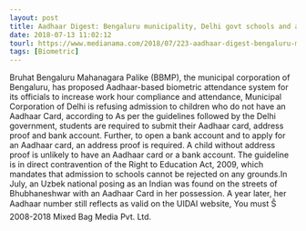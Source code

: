 ```yaml
---
layout: post
title: Aadhaar Digest: Bengaluru municipality, Delhi govt schools and an Uzbek nationals fake Aadhaar
date: 2018-07-13 11:02:12
tourl: https://www.medianama.com/2018/07/223-aadhaar-digest-bengaluru-municipality-delhi-govt-schools-and-an-uzbek-nationals-fake-aadhaar/
tags: [Biometric]
---
```

Bruhat Bengaluru Mahanagara Palike (BBMP), the municipal corporation of Bengaluru, has proposed Aadhaar-based biometric attendance system for its officials to increase work hour compliance and attendance, Municipal Corporation of Delhi is refusing admission to children who do not have an Aadhaar Card, according to As per the guidelines followed by the Delhi government, students are required to submit their Aadhaar card, address proof and bank account. Further, to open a bank account and to apply for an Aadhaar card, an address proof is required. A child without address proof is unlikely to have an Aadhaar card or a bank account. The guideline is in direct contravention of the Right to Education Act, 2009, which mandates that admission to schools cannot be rejected on any grounds.In July, an Uzbek national posing as an Indian was found on the streets of Bhubhaneshwar with an Aadhaar Card in her possession. A year later, her Aadhaar number still reflects as valid on the UIDAI website, You must Š 2008-2018 Mixed Bag Media Pvt. Ltd.